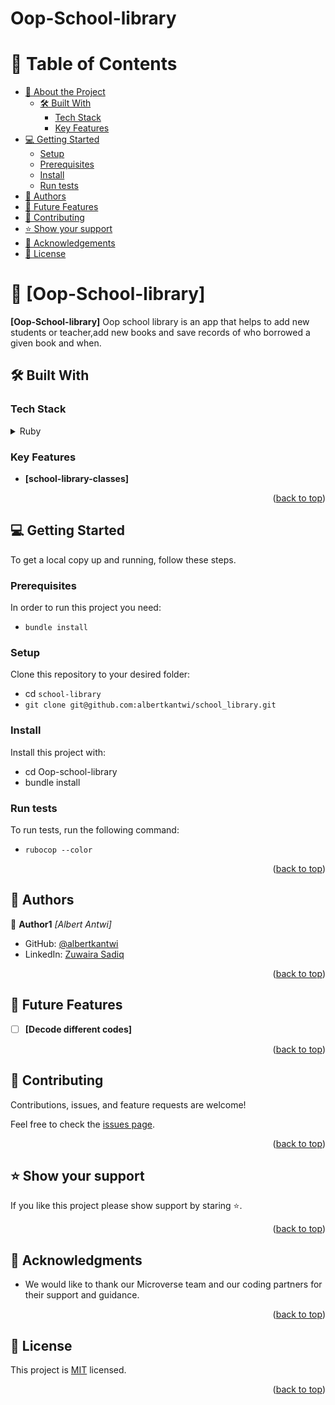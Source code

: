 # Oop-School-library

<a name="readme-top"></a>

# 📗 Table of Contents

- [📖 About the Project](#about-project)
  - [🛠 Built With](#built-with)
    - [Tech Stack](#tech-stack)
    - [Key Features](#key-features)
- [💻 Getting Started](#getting-started)
  - [Setup](#setup)
  - [Prerequisites](#prerequisites)
  - [Install](#install)
  - [Run tests](#run-tests)
- [👥 Authors](#authors)
- [🔭 Future Features](#future-features)
- [🤝 Contributing](#contributing)
- [⭐️ Show your support](#support)
- [🙏 Acknowledgements](#acknowledgements)
- [📝 License](#license)


# 📖 [Oop-School-library] <a name="about-project"></a>

**[Oop-School-library]**  Oop school library is an app that helps to add new students or teacher,add new books and save records of who borrowed a given book and when.


## 🛠 Built With <a name="built-with"></a>

### Tech Stack <a name="tech-stack"></a>

<details>
  <summary>Ruby</summary>
  <ul>
    <li><a>https://www.ruby-lang.org/en/</a></li>
  </ul>
</details>

<!-- Features -->

### Key Features <a name="key-features"></a>

- **[school-library-classes]**

<p align="right">(<a href="#readme-top">back to top</a>)</p>

<!-- GETTING STARTED -->

## 💻 Getting Started <a name="getting-started"></a>

To get a local copy up and running, follow these steps.

### Prerequisites

In order to run this project you need:

 - `bundle install`

### Setup

Clone this repository to your desired folder:

- cd `school-library`
- `git clone git@github.com:albertkantwi/school_library.git`


### Install

Install this project with:

- cd Oop-school-library
- bundle install

### Run tests

To run tests, run the following command:

- `rubocop --color`


<p align="right">(<a href="#readme-top">back to top</a>)</p>

<!-- AUTHORS -->

## 👥 Authors <a name="authors"></a>

👤 **Author1**
 *[Albert Antwi]*

- GitHub: [@albertkantwi](https://github.com/albertkantwi)
- LinkedIn: [Zuwaira Sadiq](https://www.linkedin.com/in/albertkantwi/)

<p align="right">(<a href="#readme-top">back to top</a>)</p>

<!-- FUTURE FEATURES -->

## 🔭 Future Features <a name="future-features"></a>

- [ ] **[Decode different codes]**

<p align="right">(<a href="#readme-top">back to top</a>)</p>

<!-- CONTRIBUTING -->

## 🤝 Contributing <a name="contributing"></a>

Contributions, issues, and feature requests are welcome!

Feel free to check the [issues page](https://github.com/albertkantwi/school_library/issues).

<p align="right">(<a href="#readme-top">back to top</a>)</p>

<!-- SUPPORT -->

## ⭐️ Show your support <a name="support"></a>

If you like this project please show support by staring ⭐️.

<p align="right">(<a href="#readme-top">back to top</a>)</p>

<!-- ACKNOWLEDGEMENTS -->

## 🙏 Acknowledgments <a name="acknowledgements"></a>

* We would like to thank our Microverse team and our coding partners for their support and guidance.

<p align="right">(<a href="#readme-top">back to top</a>)</p>

<!-- LICENSE -->

## 📝 License <a name="license"></a>

This project is [MIT](./LICENSE) licensed.

<p align="right">(<a href="#readme-top">back to top</a>)</p>